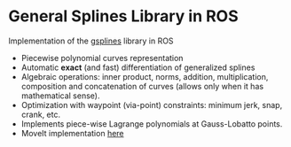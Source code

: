 # General Splines Library in ROS

Implementation of the [gsplines](https://github.com/rafaelrojasmiliani/gsplines_cpp) library in ROS

- Piecewise polynomial curves representation
- Automatic **exact** (and fast) differentiation of generalized splines
- Algebraic operations: inner product, norms, addition, multiplication, composition and concatenation of curves (allows only when it has mathematical sense).
- Optimization with waypoint (via-point) constraints: minimum jerk, snap, crank, etc.
- Implements piece-wise Lagrange polynomials at Gauss-Lobatto points.
- MoveIt implementation [here](https://github.com/rafaelrojasmiliani/gsplines_moveit)

